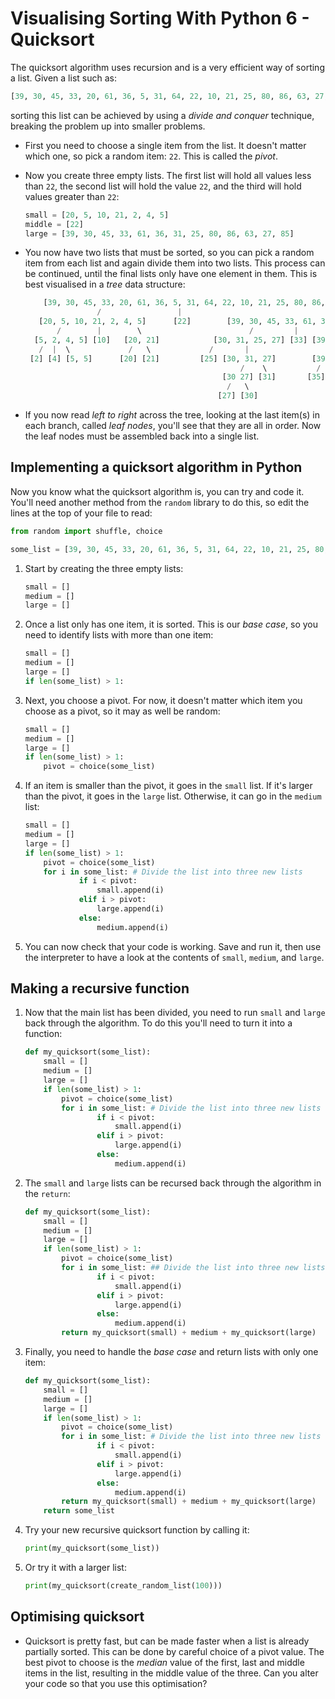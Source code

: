 # Visualising Sorting With Python 6 - Quicksort

The quicksort algorithm uses recursion and is a very efficient way of sorting a list. Given a list such as:

```python
[39, 30, 45, 33, 20, 61, 36, 5, 31, 64, 22, 10, 21, 25, 80, 86, 63, 27, 85, 2, 71, 4, 5]
```

sorting this list can be achieved by using a *divide and conquer* technique, breaking the problem up into smaller problems.

- First you need to choose a single item from the list. It doesn't matter which one, so pick a random item: `22`. This is called the *pivot*.

- Now you create three empty lists. The first list will hold all values less than `22`, the second list will hold the value `22`, and the third will hold values greater than `22`:

	```python
	small = [20, 5, 10, 21, 2, 4, 5]
	middle = [22]
	large = [39, 30, 45, 33, 61, 36, 31, 25, 80, 86, 63, 27, 85]
	```

- You now have two lists that must be sorted, so you can pick a random item from each list and again divide them into two lists. This process can be continued, until the final lists only have one element in them. This is best visualised in a *tree* data structure:

	```python
		[39, 30, 45, 33, 20, 61, 36, 5, 31, 64, 22, 10, 21, 25, 80, 86, 63, 27, 85, 2, 71, 4, 5]
					/                 |                                  \
	   [20, 5, 10, 21, 2, 4, 5]      [22]        [39, 30, 45, 33, 61, 36, 31 25, 80, 86, 63, 27, 85]
		   /        |        \                        /         |                \
	  [5, 2, 4, 5] [10]   [20, 21]            [30, 31, 25, 27] [33] [39, 45, 61, 35, 80, 86, 63, 85]
	   /  |  \             /   \             /       |                  /     |           \
	 [2] [4] [5, 5]      [20] [21]         [25] [30, 31, 27]        [39, 35] [45] [61, 80, 86, 62, 85]
													/    \           /   \           /     |       \
												[30 27] [31]       [35] [39]     [61, 62] [80], [86, 85]
												 /   \                            /   \          /   \
											   [27] [30]                        [61] [62]      [85] [86]
	```

- If you now read *left to right* across the tree, looking at the last item(s) in each branch, called *leaf nodes*, you'll see that they are all in order. Now the leaf nodes must be assembled back into a single list.

## Implementing a quicksort algorithm in Python

Now you know what the quicksort algorithm is, you can try and code it. You'll need another method from the `random` library to do this, so edit the lines at the top of your file to read:

```python
from random import shuffle, choice

some_list = [39, 30, 45, 33, 20, 61, 36, 5, 31, 64, 22, 10, 21, 25, 80, 86, 63, 27, 85, 2, 71, 4, 5]
```

1. Start by creating the three empty lists:

	```python
	small = []
	medium = []
	large = []
	```

1. Once a list only has one item, it is sorted. This is our *base case*, so you need to identify lists with more than one item:

	```python
	small = []
	medium = []
	large = []
	if len(some_list) > 1:
	```

1. Next, you choose a pivot. For now, it doesn't matter which item you choose as a pivot, so it may as well be random:

	```python
	small = []
	medium = []
	large = []
	if len(some_list) > 1:
		pivot = choice(some_list)
	```

1. If an item is smaller than the pivot, it goes in the `small` list. If it's larger than the pivot, it goes in the `large` list. Otherwise, it can go in the `medium` list:

	```python
	small = []
	medium = []
	large = []
	if len(some_list) > 1:
		pivot = choice(some_list)
		for i in some_list: # Divide the list into three new lists
				if i < pivot:
					small.append(i)
				elif i > pivot:
					large.append(i)
				else:
					medium.append(i)
	```

1. You can now check that your code is working. Save and run it, then use the interpreter to have a look at the contents of `small`, `medium`, and `large`.

## Making a recursive function

1. Now that the main list has been divided, you need to run `small` and `large` back through the algorithm. To do this you'll need to turn it into a function:

	```python
	def my_quicksort(some_list):
		small = []
		medium = []
		large = []
		if len(some_list) > 1:
			pivot = choice(some_list)
			for i in some_list: # Divide the list into three new lists
					if i < pivot:
						small.append(i)
					elif i > pivot:
						large.append(i)
					else:
						medium.append(i)
	```

1. The `small` and `large` lists can be recursed back through the algorithm in the `return`:

	```python
	def my_quicksort(some_list):
		small = []
		medium = []
		large = []
		if len(some_list) > 1:
			pivot = choice(some_list)
			for i in some_list: ## Divide the list into three new lists
					if i < pivot:
						small.append(i)
					elif i > pivot:
						large.append(i)
					else:
						medium.append(i)
			return my_quicksort(small) + medium + my_quicksort(large)
	```				

1. Finally, you need to handle the *base case* and return lists with only one item:

	```python
	def my_quicksort(some_list):
		small = []
		medium = []
		large = []
		if len(some_list) > 1:
			pivot = choice(some_list)
			for i in some_list: # Divide the list into three new lists
					if i < pivot:
						small.append(i)
					elif i > pivot:
						large.append(i)
					else:
						medium.append(i)
			return my_quicksort(small) + medium + my_quicksort(large)
		return some_list			
	```

1. Try your new recursive quicksort function by calling it:

	```python
	print(my_quicksort(some_list))
	```

1. Or try it with a larger list:

	```python
	print(my_quicksort(create_random_list(100)))
	```

## Optimising quicksort

- Quicksort is pretty fast, but can be made faster when a list is already partially sorted. This can be done by careful choice of a pivot value. The best pivot to choose is the *median* value of the first, last and middle items in the list, resulting in the middle value of the three. Can you alter your code so that you use this optimisation?
